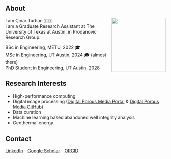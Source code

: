 ## About
[<img align="right" width="170" height="170" src="https://github.com/cinarturhan/cinarturhan/assets/105860395/f36efad2-25ef-4f47-ab4a-de891183ba61">](https://twitter.com/PeachLovesGoma/)

I am Çınar Turhan 🇹🇷. <br>
I am a Graduate Research Assistant at The University of Texas at Austin, in Prodanovic Research Group.

BSc in Engineering, METU, 2022 🎓 <br>
MSc in Engineering, UT Austin, 2024 🎓 (almost there) <br>
PhD Student in Engineering, UT Austin, 2028 <br>

<!---
<div align="right">
  <sub><em><sub>Credit: https://twitter.com/PeachLovesGoma</sub></em></sub>
</div>
--->

## Research Interests 
* High-performance computing
* Digital image processing ([Digital Porous Media Portal](https://www.digitalrocksportal.org/) & [Digital Porous Media GitHub](https://github.com/digital-porous-media))
* Data curation
* Machine learning based abandoned well integrity analysis
* Geothermal energy

## Contact
[LinkedIn](linkedin.com/in/cinarturhan/)  - [Google Scholar](https://scholar.google.com/citations?hl=en&user=wVyScrYAAAAJ) - [ORCID](https://orcid.org/0000-0003-2533-7016)
